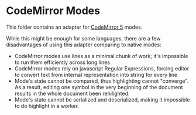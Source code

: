 # CodeMirror Modes

This folder contains an adapter for [CodeMirror 5](https://github.com/codemirror/CodeMirror) modes.

While this might be enough for some languages, there are
a few disadvantages of using this adapter comparing to native
modes:
- CodeMirror modes use lines as a minimal chunk of work; it's
  impossible to run them efficiently across long lines
- CodeMirror modes rely on javascript Regular Expressions, forcing
  editor to convert text from internal representation into string for
  every line
- Mode's state cannot be compared, thus highlighting cannot "converge".
  As a result, editing one symbol in the very beginning of the document
  results in the whole document been rehilighted.
- Mode's state cannot be serialized and deserialized, making it impossible
  to do highlight in a worker.

